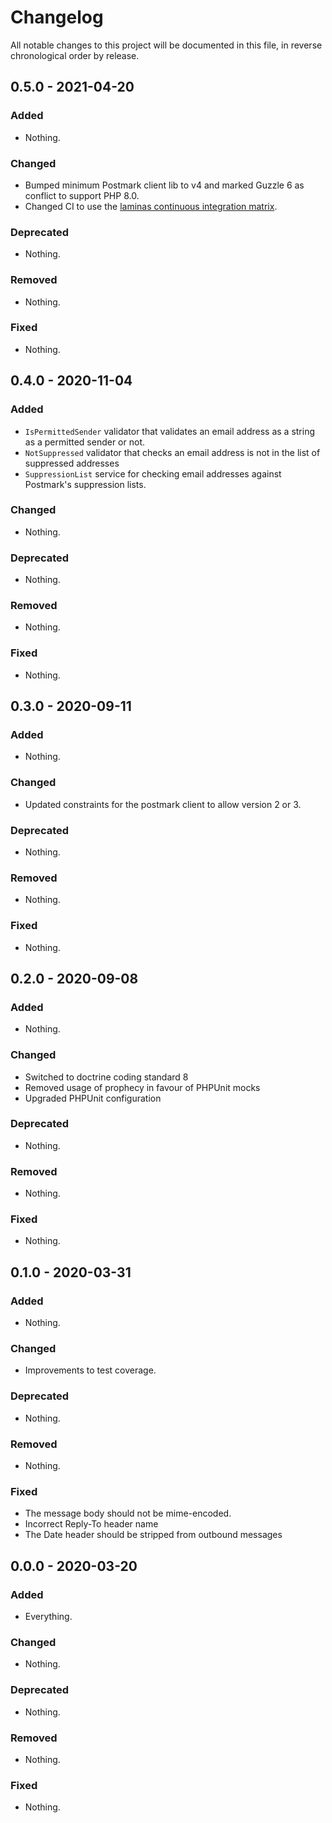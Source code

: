 # Changelog

All notable changes to this project will be documented in this file, in reverse chronological order by release.

## 0.5.0 - 2021-04-20

### Added

- Nothing.

### Changed

- Bumped minimum Postmark client lib to v4 and marked Guzzle 6 as conflict to support PHP 8.0.
- Changed CI to use the [laminas continuous integration matrix](https://github.com/laminas/laminas-continuous-integration-action).

### Deprecated

- Nothing.

### Removed

- Nothing.

### Fixed

- Nothing.

## 0.4.0 - 2020-11-04

### Added

- `IsPermittedSender` validator that validates an email address as a string as a permitted sender or not.
- `NotSuppressed` validator that checks an email address is not in the list of suppressed addresses
- `SuppressionList` service for checking email addresses against Postmark's suppression lists.

### Changed

- Nothing.

### Deprecated

- Nothing.

### Removed

- Nothing.

### Fixed

- Nothing.

## 0.3.0 - 2020-09-11

### Added

- Nothing.

### Changed

- Updated constraints for the postmark client to allow version 2 or 3.

### Deprecated

- Nothing.

### Removed

- Nothing.

### Fixed

- Nothing.

## 0.2.0 - 2020-09-08

### Added

- Nothing.

### Changed

- Switched to doctrine coding standard 8
- Removed usage of prophecy in favour of PHPUnit mocks
- Upgraded PHPUnit configuration

### Deprecated

- Nothing.

### Removed

- Nothing.

### Fixed

- Nothing.

## 0.1.0 - 2020-03-31

### Added

- Nothing.

### Changed

- Improvements to test coverage.

### Deprecated

- Nothing.

### Removed

- Nothing.

### Fixed

- The message body should not be mime-encoded.
- Incorrect Reply-To header name
- The Date header should be stripped from outbound messages

## 0.0.0 - 2020-03-20

### Added

- Everything.

### Changed

- Nothing.

### Deprecated

- Nothing.

### Removed

- Nothing.

### Fixed

- Nothing.
